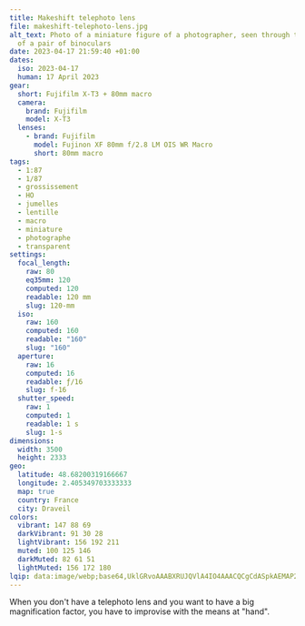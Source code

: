 ```yaml
---
title: Makeshift telephoto lens
file: makeshift-telephoto-lens.jpg
alt_text: Photo of a miniature figure of a photographer, seen through the lenses
  of a pair of binoculars
date: 2023-04-17 21:59:40 +01:00
dates:
  iso: 2023-04-17
  human: 17 April 2023
gear:
  short: Fujifilm X-T3 + 80mm macro
  camera:
    brand: Fujifilm
    model: X-T3
  lenses:
    - brand: Fujifilm
      model: Fujinon XF 80mm f/2.8 LM OIS WR Macro
      short: 80mm macro
tags:
  - 1:87
  - 1/87
  - grossissement
  - HO
  - jumelles
  - lentille
  - macro
  - miniature
  - photographe
  - transparent
settings:
  focal_length:
    raw: 80
    eq35mm: 120
    computed: 120
    readable: 120 mm
    slug: 120-mm
  iso:
    raw: 160
    computed: 160
    readable: "160"
    slug: "160"
  aperture:
    raw: 16
    computed: 16
    readable: ƒ/16
    slug: f-16
  shutter_speed:
    raw: 1
    computed: 1
    readable: 1 s
    slug: 1-s
dimensions:
  width: 3500
  height: 2333
geo:
  latitude: 48.68200319166667
  longitude: 2.405349703333333
  map: true
  country: France
  city: Draveil
colors:
  vibrant: 147 88 69
  darkVibrant: 91 30 28
  lightVibrant: 156 192 211
  muted: 100 125 146
  darkMuted: 82 61 51
  lightMuted: 156 172 180
lqip: data:image/webp;base64,UklGRvoAAABXRUJQVlA4IO4AAACQCgCdASpkAEMAP2mmyFi/rbslMHcbw/AtCWcA1fnhArGI9b6Use4zWgCieg1aa5Q0WPlbIoaoox+MYtvsAnUdaeJcV1jEhKJsAo1ljCDDK5xW86A3cOfqWIJEagAA/u4D3VO6rxGn/rOILvxaNYOJc9PfR1p+pa8aRjpE/UxY9taDuWU1aYt3GToZtWs8SlBZk26yG9p9jK6h3FXCvllm926P4LAnCPxns68ZwnED19LmaYPCffhCf5DbapkPwjKHoPZKXktEP4t4vTpNqFQk40CswvFZB+0fJHgT/6TzJnLZ7sIJOR8Pe0OEAAAA
---
```


When you don't have a telephoto lens and you want to have a big magnification factor, you have to improvise with the means at "hand".
